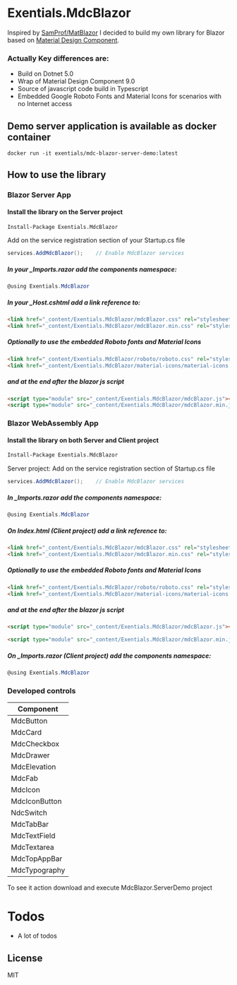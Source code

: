 # Exentials.MdcBlazor

Inspired by [SamProf/MatBlazor] I decided to build my own library for Blazor based on [Material Design Component].

### Actually Key differences are:

- Build on Dotnet 5.0
- Wrap of Material Design Component 9.0
- Source of javascript code build in Typescript
- Embedded Google Roboto Fonts and Material Icons for scenarios with no Internet access

## Demo server application is available as docker container 
```
docker run -it exentials/mdc-blazor-server-demo:latest
```

## How to use the library

### Blazor Server App

#### Install the library on the Server project

```sh
Install-Package Exentials.MdcBlazor
```

Add on the service registration section of your Startup.cs file
```csharp
services.AddMdcBlazor();    // Enable MdcBlazor services
```

##### In your _Imports.razor add the components namespace:

```csharp
@using Exentials.MdcBlazor
```

##### In your _Host.cshtml add a link reference to:

```html
<link href="_content/Exentials.MdcBlazor/mdcBlazor.css" rel="stylesheet" />  <!-- develop -->
<link href="_content/Exentials.MdcBlazor/mdcBlazor.min.css" rel="stylesheet" />  <!-- production -->
```

##### Optionally to use the embedded Roboto fonts and Material Icons 

```html
<link href="_content/Exentials.MdcBlazor/roboto/roboto.css" rel="stylesheet" />
<link href="_content/Exentials.MdcBlazor/material-icons/material-icons.css" rel="stylesheet" />
```
##### and at the end after the blazor js script
```html
<script type="module" src="_content/Exentials.MdcBlazor/mdcBlazor.js"></script> <!-- develop -->
<script type="module" src="_content/Exentials.MdcBlazor/mdcBlazor.min.js"></script> <!-- production -->
```

### Blazor WebAssembly App

#### Install the library on both Server and Client project

```sh
Install-Package Exentials.MdcBlazor
```

Server project: Add on the service registration section of Startup.cs file
```csharp
services.AddMdcBlazor();    // Enable MdcBlazor services
```

##### In _Imports.razor add the components namespace:

```csharp
@using Exentials.MdcBlazor
```

##### On Index.html (Client project) add a link reference to:

```html
<link href="_content/Exentials.MdcBlazor/mdcBlazor.css" rel="stylesheet" />  <!-- develop -->
<link href="_content/Exentials.MdcBlazor/mdcBlazor.min.css" rel="stylesheet" />  <!-- production -->
```

##### Optionally to use the embedded Roboto fonts and Material Icons 

```html
<link href="_content/Exentials.MdcBlazor/roboto/roboto.css" rel="stylesheet" />
<link href="_content/Exentials.MdcBlazor/material-icons/material-icons.css" rel="stylesheet" />
```
##### and at the end after the blazor js script
```html
<script type="module" src="_content/Exentials.MdcBlazor/mdcBlazor.js"></script> <!-- develop -->

<script type="module" src="_content/Exentials.MdcBlazor/mdcBlazor.min.js"></script> <!-- production -->
```

##### On _Imports.razor (Client project) add the components namespace:

```csharp
@using Exentials.MdcBlazor
```

### Developed controls
|Component|
|-|
|MdcButton| 
|MdcCard|
|MdcCheckbox|
|MdcDrawer|
|MdcElevation|
|MdcFab|
|MdcIcon|
|MdcIconButton|
|NdcSwitch|
|MdcTabBar|
|MdcTextField|
|MdcTextarea|
|MdcTopAppBar|
|MdcTypography|

To see it action download and execute MdcBlazor.ServerDemo project

# Todos

- A lot of todos

License
----

MIT



[SamProf/MatBlazor]: <https://github.com/SamProf/MatBlazor>
[Material Design Component]: <https://material.io/components?platform=web>